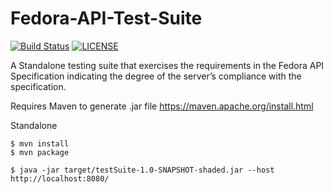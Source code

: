 # Fedora-API-Test-Suite
[![Build Status](https://travis-ci.org/fcrepo4-labs/Fedora-API-Test-Suite.svg?branch=master)](https://travis-ci.org/fcrepo4-labs/Fedora-API-Test-Suite)
[![LICENSE](https://img.shields.io/badge/license-Apache-blue.svg?style=flat-square)](./LICENSE)

A Standalone testing suite that exercises the requirements in the Fedora API Specification indicating the degree of the server’s compliance with the specification.

Requires Maven to generate .jar file
https://maven.apache.org/install.html

Standalone
```
$ mvn install
$ mvn package

$ java -jar target/testSuite-1.0-SNAPSHOT-shaded.jar --host http://localhost:8080/
```
